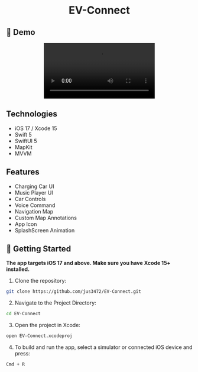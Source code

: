 <h1 align="center">EV-Connect</h1>

## 📱 Demo

<div align="center">
  <video src="https://github.com/user-attachments/assets/2a3ee86e-f7a0-4db1-ab24-052baac18678" />
</div>

## Technologies

- iOS 17 / Xcode 15
- Swift 5
- SwiftUI 5
- MapKit
- MVVM

## Features

- Charging Car UI
- Music Player UI
- Car Controls
- Voice Command
- Navigation Map
- Custom Map Annotations
- App Icon
- SplashScreen Animation

## 🚀 Getting Started

**The app targets iOS 17 and above. Make sure you have Xcode 15+ installed.**

1. Clone the repository:

```sh
git clone https://github.com/jus3472/EV-Connect.git
```

2. Navigate to the Project Directory:

```sh
cd EV-Connect
```

3. Open the project in Xcode:

```sh
open EV-Connect.xcodeproj
```

4. To build and run the app, select a simulator or connected iOS device and press:

```sh
Cmd + R
```
